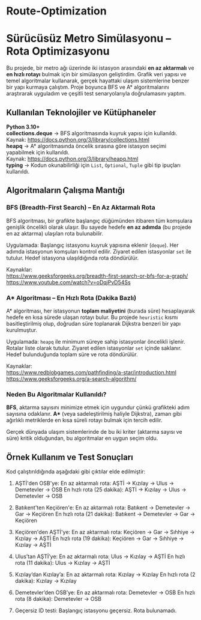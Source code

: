 # Route-Optimization
# Sürücüsüz Metro Simülasyonu – Rota Optimizasyonu

Bu projede, bir metro ağı üzerinde iki istasyon arasındaki **en az aktarmalı** ve **en hızlı rotayı** bulmak için bir simülasyon geliştirdim. Grafik veri yapısı ve temel algoritmalar kullanarak, gerçek hayattaki ulaşım sistemlerine benzer bir yapı kurmaya çalıştım. Proje boyunca BFS ve A* algoritmalarını araştırarak uyguladım ve çeşitli test senaryolarıyla doğrulamasını yaptım.


## Kullanılan Teknolojiler ve Kütüphaneler

**Python 3.10+**  
**collections.deque** → BFS algoritmasında kuyruk yapısı için kullanıldı.  
  Kaynak: https://docs.python.org/3/library/collections.html  
**heapq** → A* algoritmasında öncelik sırasına göre istasyon seçimi yapabilmek için kullanıldı.  
  Kaynak: https://docs.python.org/3/library/heapq.html  
**typing** → Kodun okunabilirliği için `List`, `Optional`, `Tuple` gibi tip ipuçları kullanıldı.


## Algoritmaların Çalışma Mantığı

### BFS (Breadth-First Search) – En Az Aktarmalı Rota

BFS algoritması, bir grafikte başlangıç düğümünden itibaren tüm komşulara genişlik öncelikli olarak ulaşır. Bu sayede hedefe **en az adımda** (bu projede en az aktarma) ulaşılan rota bulunabilir.

Uygulamada:
Başlangıç istasyonu kuyruk yapısına eklenir (`deque`).
Her adımda istasyonun komşuları kontrol edilir.
Ziyaret edilen istasyonlar `set` ile tutulur.
Hedef istasyona ulaşıldığında rota döndürülür.

Kaynaklar:  
https://www.geeksforgeeks.org/breadth-first-search-or-bfs-for-a-graph/  
https://www.youtube.com/watch?v=oDqjPvD54Ss


### A* Algoritması – En Hızlı Rota (Dakika Bazlı)

A* algoritması, her istasyonun **toplam maliyetini** (burada süre) hesaplayarak hedefe en kısa sürede ulaşan rotayı bulur. Bu projede `heuristic` kısmı basitleştirilmiş olup, doğrudan süre toplanarak Dijkstra benzeri bir yapı kurulmuştur.

Uygulamada:
`heapq` ile minimum süreye sahip istasyonlar öncelikli işlenir.
Rotalar liste olarak tutulur.
Ziyaret edilen istasyonlar `set` içinde saklanır.
Hedef bulunduğunda toplam süre ve rota döndürülür.

Kaynaklar:  
https://www.redblobgames.com/pathfinding/a-star/introduction.html  
https://www.geeksforgeeks.org/a-search-algorithm/


### Neden Bu Algoritmalar Kullanıldı?

**BFS**, aktarma sayısını minimize etmek için uygundur çünkü grafikteki adım sayısına odaklanır.
**A\*** (veya sadeleştirilmiş haliyle Dijkstra), zaman gibi ağırlıklı metriklerde en kısa süreli rotayı bulmak için tercih edilir.

Gerçek dünyada ulaşım sistemlerinde de bu iki kriter (aktarma sayısı ve süre) kritik olduğundan, bu algoritmalar en uygun seçim oldu.


## Örnek Kullanım ve Test Sonuçları

Kod çalıştırıldığında aşağıdaki gibi çıktılar elde edilmiştir:

1. AŞTİ'den OSB'ye:
En az aktarmalı rota: AŞTİ -> Kızılay -> Ulus -> Demetevler -> OSB
En hızlı rota (25 dakika): AŞTİ -> Kızılay -> Ulus -> Demetevler -> OSB

2. Batıkent'ten Keçiören'e:
En az aktarmalı rota: Batıkent -> Demetevler -> Gar -> Keçiören
En hızlı rota (21 dakika): Batıkent -> Demetevler -> Gar -> Keçiören

3. Keçiören'den AŞTİ'ye:
En az aktarmalı rota: Keçiören -> Gar -> Sıhhiye -> Kızılay -> AŞTİ
En hızlı rota (19 dakika): Keçiören -> Gar -> Sıhhiye -> Kızılay -> AŞTİ

4. Ulus’tan AŞTİ’ye:
En az aktarmalı rota: Ulus -> Kızılay -> AŞTİ
En hızlı rota (11 dakika): Ulus -> Kızılay -> AŞTİ

5. Kızılay’dan Kızılay’a:
En az aktarmalı rota: Kızılay -> Kızılay
En hızlı rota (2 dakika): Kızılay -> Kızılay

6. Demetevler’den OSB’ye:
En az aktarmalı rota: Demetevler -> OSB
En hızlı rota (8 dakika): Demetevler -> OSB

7. Geçersiz ID testi:
Başlangıç istasyonu geçersiz.
Rota bulunamadı.
